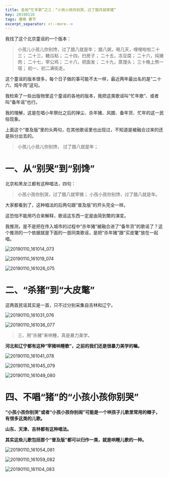 ```yaml
---
title: 各地“忙年歌”之三：“小孩小孩你别哭，过了腊月就宰猪”
key: 20190110
tags: 春晚 春节
excerpt_separator: <!--more-->
---
```


我找了这个北京童谣的一个版本：

>小孩儿小孩儿你别馋，过了腊八就是年；
腊八粥，喝几天，哩哩啦啦二十三；
二十三，糖瓜粘；
二十四，扫房子；
二十五，冻豆腐；
二十六，炖猪肉；
二十七，宰公鸡；
二十八，把面发；
二十九，蒸馒头；
三十晚上熬一宿；
初一、初二满街走。


这个童谣的版本很多，每个日子做的事可能不太一样，最近两年最出名的是“二十六、炖牛肉”这句。

我检索了一些出版物里这个童谣的各地的版本，我把这类歌谣叫“忙年歌”、或者叫“备年谣”也行。

我的理解，这是在唱小年祭灶之后的掸尘、杀年猪、风腊、备年货、忙年的这一民俗现象。



上面这个“普及版”里的头两句，在其他歌谣里也出现过，不知道是被融合过来的还是拆分出去的。

>小孩儿小孩儿你别馋，
过了腊八就是年；


# 一、从“别哭”到“别馋”

北京和黑龙江都有这种唱法，四句：

>小孩小孩你别哭，过了腊八就宰猪；
小孩小孩你别馋，过了腊八就是年。

大家都看到了，这种唱法的后两句跟“普及版”的开头完全一样。

这恐怕不能用巧合来解释，歌谣这东西一定是由简到繁的演变。

我推测，是不是把在传入城市的过程中“杀年猪”被融合进了“备年货”的歌谣了？这个推测的一个依据就是下面的一首同类歌谣，是把“杀年猪”跟“买皮氅”放在一起唱。

![20190110_161014_073](/assets/images/20190110_161014_073.jpg)

![20190110_161019_074](/assets/images/20190110_161019_074.jpg)

![20190110_161026_075](/assets/images/20190110_161026_075.jpg)


# 二、“杀猪”到“大皮氅”

这两首民谣其实是一首，只不过分别采集自吉林和辽宁。

![20190110_161031_076](/assets/images/20190110_161031_076.jpg)

![20190110_161036_077](/assets/images/20190110_161036_077.jpg)

>三、用“杀猪”来哄睡，真是暴力美学。

**河北和辽宁都有这种“宰猪哄睡歌”，之前的我们还是很暴力美学的嘛。**

![20190110_161041_078](/assets/images/20190110_161041_078.jpg)

![20190110_161045_079](/assets/images/20190110_161045_079.jpg)

![20190110_161049_080](/assets/images/20190110_161049_080.jpg)

# 四、不唱“猪”的“小孩小孩你别哭”



**“小孩小孩你别哭”或者“小孩小孩你别闹”可能是一个哄孩子儿歌里常用的帽子，有很多这类的儿歌。**

**山东、天津、吉林都有这种唱法。**

**其实这些儿歌包括那个“普及版”都可以归作一类，就是哄睡儿歌的一种。**

![20190110_161054_081](/assets/images/20190110_161054_081.jpg)

![20190110_161059_082](/assets/images/20190110_161059_082.jpg)

![20190110_161104_083](/assets/images/20190110_161104_083.jpg)
